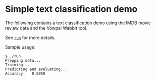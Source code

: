 # Simple text classification demo

The following contains a text classification demo using the IMDB movie review
data and the Vowpal Wabbit tool.

See [`run`](run) for more details.

Sample usage:

    $ ./run
    Prepping data...
    Training...
    Predicting and evaluating...
    Accuracy:   0.8850
